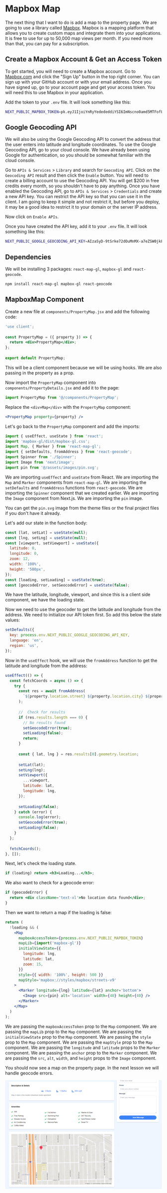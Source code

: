 # Mapbox Map

The next thing that I want to do is add a map to the property page. We are going to use a library called [Mapbox](https://www.mapbox.com/). Mapbox is a mapping platform that allows you to create custom maps and integrate them into your applications. It is free to use for up to 50,000 map views per month. If you need more than that, you can pay for a subscription.

## Create a Mapbox Account & Get an Access Token

To get started, you will need to create a Mapbox account. Go to [Mapbox.com](https://www.mapbox.com/) and click the "Sign Up" button in the top right corner. You can sign up with your GitHub account or with your email address. Once you have signed up, go to your account page and get your access token. You will need this to use Mapbox in your application.

Add the token to your `.env` file. It will look something like this:

```bash
NEXT_PUBLIC_MAPBOX_TOKEN=pk.eyJ1IjoiYnRyYedededdiYSI6ImNscno0amd5MTFofLQyam81NXd1ZjUxa3MifQ.nn5Y_FIbzaPCkgjmGJ7CyQ
```

## Google Geocoding API

We will also be using the Google Geocoding API to convert the address that the user enters into latitude and longitude coordinates. To use the Google Geocoding API, go to your cloud console. We have already been using Google for authentication, so you should be somewhat familiar with the cloud console.

Go to `APIs & Services` > `Library` and search for `Geocoding API`. Click on the `Geocoding API` result and then click the `Enable` button. You will need to create a billing account to use the Geocoding API. You will get $200 in free credits every month, so you shouldn't have to pay anything. Once you have enabled the Geocoding API, go to `APIs & Services` > `Credentials` and create a new API key.
You can restrict the API key so that you can use it in the client. I am going to keep it simple and not restrict it, but before you deploy, it may be a good idea to restrict it to your domain or the server IP address.

Now click on `Enable APIs`.

Once you have created the API key, add it to your `.env` file. It will look something like this:

```bash
NEXT_PUBLIC_GOOGLE_GEOCODING_API_KEY=AIzaSyD-9tSrke72dOuMnMX-a7eZSW0jkFMBWY
```

## Dependencies

We will be installing 3 packages: `react-map-gl`, `mapbox-gl` and `react-geocode`.

```bash
npm install react-map-gl mapbox-gl react-geocode
```

## MapboxMap Component

Create a new file at `components/PropertyMap.jsx` and add the following code:

```jsx
'use client';

const PropertyMap = ({ property }) => {
  return <div>PropertyMap</div>;
};

export default PropertyMap;
```

This will be a client component because we will be using hooks. We are also passing in the property as a prop.

Now import the `PropertyMap` component into `components/PropertyDetails.jsx` and add it to the page:

```jsx
import PropertyMap from '@/components/PropertyMap';
```

Replace the `<div>Map</div>` with the `PropertyMap` component:

```jsx
<PropertyMap property={property} />
```

Let's go back to the `PropertyMap` component and add the imports:

```jsx
import { useEffect, useState } from 'react';
import 'mapbox-gl/dist/mapbox-gl.css';
import Map, { Marker } from 'react-map-gl';
import { setDefaults, fromAddress } from 'react-geocode';
import Spinner from './Spinner';
import Image from 'next/image';
import pin from '@/assets/images/pin.svg';
```

We are importing `useEffect` and `useState` from React. We are importing the `Map` and `Marker` components from `react-map-gl`. We are importing the `setDefaults` and `fromAddress` functions from `react-geocode`. We are importing the `Spinner` component that we created earlier. We are importing the `Image` component from Next.js. We are importing the `pin` image.

You can get the `pin.svg` image from the theme files or the final project files if you don't have it already.

Let's add our state in the function body:

```jsx
const [lat, setLat] = useState(null);
const [lng, setLng] = useState(null);
const [viewport, setViewport] = useState({
  latitude: 0,
  longitude: 0,
  zoom: 12,
  width: '100%',
  height: '500px',
});
const [loading, setLoading] = useState(true);
const [geocodeError, setGeocodeError] = useState(false);
```

We have the latitude, longitude, viewport, and since this is a client side component, we have the loading state.

Now we need to use the geocoder to get the latitude and longitude from the address. We need to initialize our API token first. So add this below the state values:

```jsx
setDefaults({
  key: process.env.NEXT_PUBLIC_GOOGLE_GEOCODING_API_KEY,
  language: 'en',
  region: 'us',
});
```

Now in the `useEffect` hook, we will use the `fromAddress` function to get the latitude and longitude from the address:

```jsx
useEffect(() => {
  const fetchCoords = async () => {
    try {
      const res = await fromAddress(
        `${property.location.street} ${property.location.city} ${property.location.state} ${property.location.zipcode}`
      );

      //  Check for results
      if (res.results.length === 0) {
        // No results found
        setGeocodeError(true);
        setLoading(false);
        return;
      }

      const { lat, lng } = res.results[0].geometry.location;

      setLat(lat);
      setLng(lng);
      setViewport({
        ...viewport,
        latitude: lat,
        longitude: lng,
      });

      setLoading(false);
    } catch (error) {
      console.log(error);
      setGeocodeError(true);
      setLoading(false);
    }
  };

  fetchCoords();
}, []);
```

Next, let's check the loading state.

```jsx
if (loading) return <h3>Loading...</h3>;
```

We also want to check for a geocode error:

```jsx
if (geocodeError) {
  return <div className='text-xl'>No location data found</div>;
}
```

Then we want to return a map if the loading is false:

```jsx
return (
  !loading && (
    <Map
      mapboxAccessToken={process.env.NEXT_PUBLIC_MAPBOX_TOKEN}
      mapLib={import('mapbox-gl')}
      initialViewState={{
        longitude: lng,
        latitude: lat,
        zoom: 15,
      }}
      style={{ width: '100%', height: 500 }}
      mapStyle='mapbox://styles/mapbox/streets-v9'
    >
      <Marker longitude={lng} latitude={lat} anchor='bottom'>
        <Image src={pin} alt='location' width={40} height={40} />
      </Marker>
    </Map>
  )
);
```

We are passing the `mapboxAccessToken` prop to the `Map` component. We are passing the `mapLib` prop to the `Map` component. We are passing the `initialViewState` prop to the `Map` component. We are passing the `style` prop to the `Map` component. We are passing the `mapStyle` prop to the `Map` component. We are passing the `longitude` and `latitude` props to the `Marker` component. We are passing the `anchor` prop to the `Marker` component. We are passing the `src`, `alt`, `width`, and `height` props to the `Image` component.

You should now see a map on the property page. In the next lesson we will handle geocode errors.

<img src="../images/map.png" alt="Map" />
